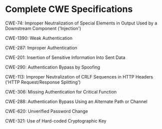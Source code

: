 

# Complete CWE Specifications

CWE-74: Improper Neutralization of Special Elements in Output Used by a Downstream Component ('Injection')

CWE-1390: Weak Authentication

CWE-287: Improper Authentication

CWE-201: Insertion of Sensitive Information Into Sent Data

CWE-290: Authentication Bypass by Spoofing

CWE-113: Improper Neutralization of CRLF Sequences in HTTP Headers ('HTTP Request/Response Splitting')

CWE-306: Missing Authentication for Critical Function

CWE-288: Authentication Bypass Using an Alternate Path or Channel

CWE-620: Unverified Password Change

CWE-321: Use of Hard-coded Cryptographic Key